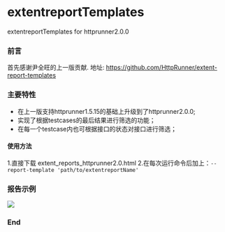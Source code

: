 # extentreportTemplates
extentreportTemplates for httprunner2.0.0

### 前言

首先感谢尹全旺的上一版贡献.
地址: <https://github.com/HttpRunner/extent-report-templates>

### 主要特性

- 在上一版支持httprunner1.5.15的基础上升级到了httprunner2.0.0;
- 实现了根据testcases的最后结果进行筛选的功能；
- 在每一个testcase内也可根据接口的状态对接口进行筛选；

#### 使用方法

1.直接下载 extent_reports_httprunner2.0.html
2.在每次运行命令后加上：`--report-template 'path/to/extentreportName'`

### 报告示例
![](https://github.com/weirdohaibo/extentreportTemplates/blob/master/img/image_1.jpg)

### End

